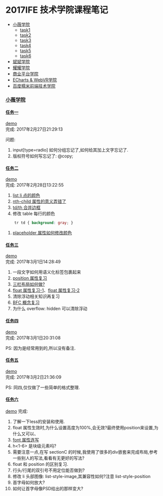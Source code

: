 # 2017IFE 技术学院课程笔记

- [小薇学院](#xiaowei)  
	+ [task1](#xiaoweiTask1)
	+ [task2](#xiaoweiTask2)
	+ [task3](#xiaoweiTask3)
	+ [task4](#xiaoweiTask4)
	+ [task5](#xiaoweiTask5)
	+ [task6](#xiaoweiTask6)
- [斌斌学院](#binbin)  
- [耀耀学院](#yaoyao)  
- [商业平台学院](#bus)  
- [ECharts & WebVR学院](#glvr)  
- [百度糯米前端技术学院](#nuomi)  

### [小薇学院](#xiaowei)
#### [任务一](#xiaoweiTask1)  

[demo](https://weisiwu.github.io/2017IFE-/%E5%B0%8F%E8%96%87%E5%AD%A6%E9%99%A2/task1.html)  
完成: 2017年2月27日21:29:13  

问题:  
1. input[type=radio] 如何分组忘记了,如何给其加上文字忘记了.  
1. 版权符号如何写忘记了: @copy;  

#### [任务二](#xiaoweiTask2)  

[demo](https://weisiwu.github.io/2017IFE-/%E5%B0%8F%E8%96%87%E5%AD%A6%E9%99%A2/task2.html)  
完成: 2017年2月28日13:22:55

1. [list li 点的颜色](https://www.zhihu.com/question/30666575)    
1. [nth-child 属性的意义弄错了](http://www.w3school.com.cn/cssref/css_selectors.asp)  
1. [td/th 合并边框](http://blog.csdn.net/cgwcgw_/article/details/42193825)  
1. 修改 table 每行的颜色  
``` css
	tr td { background: gray; }  
```
1. [placeholder 属性如何修改颜色](http://www.jb51.net/html5/171764.html)  

#### [任务三](#xiaoweiTask3)   

[demo](https://weisiwu.github.io/2017IFE-/%E5%B0%8F%E8%96%87%E5%AD%A6%E9%99%A2/task3.html)  
完成: 2017年3月1日14:28:49    

1. 一段文字如何用语义化标签包裹起来  
2. [position 属性复习](https://developer.mozilla.org/zh-CN/docs/Web/CSS/position)  
3. [三栏布局如何做?](http://www.zhangxinxu.com/wordpress/2009/11/%E6%88%91%E7%86%9F%E7%9F%A5%E7%9A%84%E4%B8%89%E7%A7%8D%E4%B8%89%E6%A0%8F%E7%BD%91%E9%A1%B5%E5%AE%BD%E5%BA%A6%E8%87%AA%E9%80%82%E5%BA%94%E5%B8%83%E5%B1%80%E6%96%B9%E6%B3%95/)  
4. [float 属性复习-1](https://developer.mozilla.org/zh-CN/docs/CSS/float)、[float 属性复习-2](https://developer.mozilla.org/en-US/docs/Web/CSS/float)  
5. 清除浮动相关知识再复习  
6. [BFC 概念复习](https://developer.mozilla.org/zh-CN/docs/Web/Guide/CSS/Block_formatting_context)  
7. 为什么 overflow: hidden 可以清除浮动  

#### [任务四](#xiaoweiTask4)

[demo](https://weisiwu.github.io/2017IFE-/%E5%B0%8F%E8%96%87%E5%AD%A6%E9%99%A2/task4.html)    
完成: 2017年3月1日20:31:08  

PS: 因为是经常用到的,所以没有备注.  

#### [任务五](#xiaoweiTask5)

[demo](https://weisiwu.github.io/2017IFE-/%E5%B0%8F%E8%96%87%E5%AD%A6%E9%99%A2/task5.html)   
完成: 2017年3月2日21:36:09  

PS: 同四,仅仅做了一些简单的格式整理.  


#### [任务六](#xiaoweiTask6)

[demo](https://weisiwu.github.io/2017IFE-/%E5%B0%8F%E8%96%87%E5%AD%A6%E9%99%A2/task6.html)
完成: 

1. 了解一下less的安装和使用.  
2. float 属性生效时,为什么设置高度为100%,会无效?最终使用position来设置,为什么又可以、  
3. [font 属性连写](http://www.w3school.com.cn/cssref/pr_font_font.asp)  
4. h<1-6> 是块级元素吗?  
5. 需要注意一点,在写 sectionC 的时候,我使用了很多的div嵌套来完成布局,参考一些别人的写法,看看有无更好的写法?  
6. float 和 position 的区别复习.  
7. 行头/行尾的双引号不用定位能否做到?    
8. 修改 li 头部图像: list-style-image,其兼容性如何?注意 list-style-position  
9. 首字母如何放大?  
10. 如何让首字母像PSD给出的那样变大?   